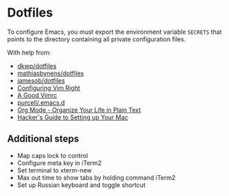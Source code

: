 # Dotfiles

To configure Emacs, you must export the environment variable `SECRETS` that
points to the directory containing all private configuration files.

With help from:

- [dkwp/dotfiles](https://github.com/skwp/dotfiles)
- [mathiasbynens/dotfiles](https://github.com/mathiasbynens/dotfiles)
- [jamesob/dotfiles](https://github.com/jamesob/dotfiles)
- [Configuring Vim Right](http://items.sjbach.com/319/configuring-vim-right)
- [A Good Vimrc](http://dougblack.io/words/a-good-vimrc.html)
- [purcell/.emacs.d](https://github.com/purcell/emacs.d)
- [Org Mode - Organize Your Life in Plain Text](http://doc.norang.ca/org-mode.html)
- [Hacker's Guide to Setting up Your Mac](http://lapwinglabs.com/blog/hacker-guide-to-setting-up-your-mac)

## Additional steps

- Map caps lock to control
- Configure meta key in iTerm2
- Set terminal to xterm-new
- Max out time to show tabs by holding command iTerm2
- Set up Russian keyboard and toggle shortcut
